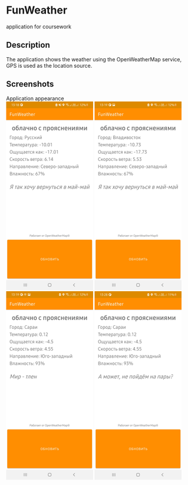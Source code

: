 # FunWeather
application for coursework
## Description
The application shows the weather using the OpenWeatherMap service, GPS is used as the location source.
## Screenshots
Application appearance<br/>
<img src="https://github.com/ruslan2570/FunWeather/blob/master/docs/2022-02-21%2013-18-36.JPG"  height="512"/>
<img src="https://github.com/ruslan2570/FunWeather/blob/master/docs/2022-02-21%2013-19-37.JPG" height="512"/>
<img src="https://github.com/ruslan2570/FunWeather/blob/master/docs/2022-02-21%2013-19-56.JPG" height="512"/>
<img src="https://github.com/ruslan2570/FunWeather/blob/master/docs/2022-02-21%2013-28-47.JPG" height="512"/>
